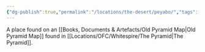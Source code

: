 ```yaml
---
{"dg-publish":true,"permalink":"/locations/the-desert/peyabo/","tags":["Undiscovered"],"updated":"2025-06-10T19:04:11.934+01:00"}
---
```


A place found on an [[Books, Documents & Artefacts/Old Pyramid Map\|Old Pyramid Map]] found in [[Locations/OFC/Whitespire/The Pyramid\|The Pyramid]]. 